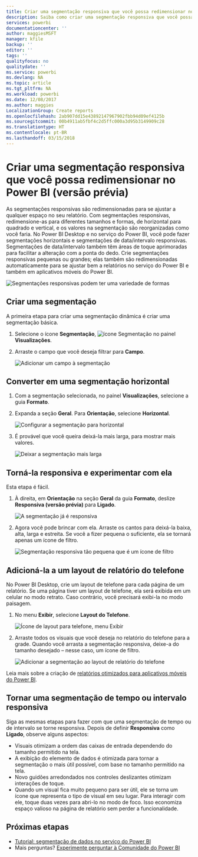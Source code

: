 ```yaml
---
title: Criar uma segmentação responsiva que você possa redimensionar no Power BI
description: Saiba como criar uma segmentação responsiva que você possa redimensionar para se ajustar ao seu relatório
services: powerbi
documentationcenter: ''
author: maggiesMSFT
manager: kfile
backup: ''
editor: ''
tags: ''
qualityfocus: no
qualitydate: ''
ms.service: powerbi
ms.devlang: NA
ms.topic: article
ms.tgt_pltfrm: NA
ms.workload: powerbi
ms.date: 12/08/2017
ms.author: maggies
LocalizationGroup: Create reports
ms.openlocfilehash: 2ab907dd15e43892147967902fbb94d09ef4125b
ms.sourcegitcommit: 00b4911ab5fbf4c2d5ffc000a3d95b3149909c28
ms.translationtype: HT
ms.contentlocale: pt-BR
ms.lasthandoff: 03/15/2018
---
```

# <a name="create-a-responsive-slicer-you-can-resize-in-power-bi-preview"></a>Criar uma segmentação responsiva que você possa redimensionar no Power BI (versão prévia)

As segmentações responsivas são redimensionadas para se ajustar a qualquer espaço no seu relatório. Com segmentações responsivas, redimensione-as para diferentes tamanhos e formas, de horizontal para quadrado e vertical, e os valores na segmentação são reorganizadas como você faria. No Power BI Desktop e no serviço do Power BI, você pode fazer segmentações horizontais e segmentações de data/intervalo responsivas. Segmentações de data/intervalo também têm áreas de toque aprimoradas para facilitar a alteração com a ponta do dedo. Crie segmentações responsivas pequenas ou grandes; elas também são redimensionadas automaticamente para se ajustar bem a relatórios no serviço do Power BI e também em aplicativos móveis do Power BI. 

![Segmentações responsivas podem ter uma variedade de formas](media/power-bi-slicer-filter-responsive/responsive-slicer-gif.gif)

## <a name="create-a-slicer"></a>Criar uma segmentação

A primeira etapa para criar uma segmentação dinâmica é criar uma segmentação básica. 

1. Selecione o ícone **Segmentação**, ![ícone Segmentação](media/power-bi-slicer-filter-responsive/power-bi-slicer-icon.png) no painel **Visualizações**.
2. Arraste o campo que você deseja filtrar para **Campo**.

    ![Adicionar um campo à segmentação](media/power-bi-slicer-filter-responsive/power-bi-slicer-field.png)

## <a name="convert-to-a-horizontal-slicer"></a>Converter em uma segmentação horizontal

1. Com a segmentação selecionada, no painel **Visualizações**, selecione a guia **Formato**.
2. Expanda a seção **Geral**. Para **Orientação**, selecione **Horizontal**.

    ![Configurar a segmentação para horizontal](media/power-bi-slicer-filter-responsive/power-bi-slicer-horizontal.png) 

1.  É provável que você queira deixá-la mais larga, para mostrar mais valores.

     ![Deixar a segmentação mais larga](media/power-bi-slicer-filter-responsive/power-bi-slicer-wide-horizontal.png)

## <a name="make-it-responsive-and-experiment-with-it"></a>Torná-la responsiva e experimentar com ela

Esta etapa é fácil. 

1. À direita, em **Orientação** na seção **Geral** da guia **Formato**, deslize **Responsiva (versão prévia)** para **Ligado**.  

    ![A segmentação já é responsiva](media/power-bi-slicer-filter-responsive/power-bi-slicer-wide-responsive.png)

1. Agora você pode brincar com ela. Arraste os cantos para deixá-la baixa, alta, larga e estreita. Se você a fizer pequena o suficiente, ela se tornará apenas um ícone de filtro.

    ![Segmentação responsiva tão pequena que é um ícone de filtro](media/power-bi-slicer-filter-responsive/power-bi-slicer-small-filter-icon.png)

## <a name="add-it-to-a-phone-report-layout"></a>Adicioná-la a um layout de relatório do telefone

No Power BI Desktop, crie um layout de telefone para cada página de um relatório. Se uma página tiver um layout de telefone, ela será exibida em um celular no modo retrato. Caso contrário, você precisará exibi-la no modo paisagem. 

1. No menu **Exibir**, selecione **Layout do Telefone**.

     ![Ícone de layout para telefone, menu Exibir](media/power-bi-slicer-filter-responsive/power-bi-phone-layout-menu.png)
    
1. Arraste todos os visuais que você deseja no relatório do telefone para a grade. Quando você arrasta a segmentação responsiva, deixe-a do tamanho desejado – nesse caso, um ícone de filtro.

    ![Adicionar a segmentação ao layout de relatório do telefone](media/power-bi-slicer-filter-responsive/power-bi-slicer-phone-layout.png)

Leia mais sobre a criação de [relatórios otimizados para aplicativos móveis do Power BI](desktop-create-phone-report.md).

## <a name="make-a-time-or-range-slicer-responsive"></a>Tornar uma segmentação de tempo ou intervalo responsiva

Siga as mesmas etapas para fazer com que uma segmentação de tempo ou de intervalo se torne responsiva. Depois de definir **Responsiva** como **Ligado**, observe alguns aspectos:

- Visuais otimizam a ordem das caixas de entrada dependendo do tamanho permitido na tela. 
- A exibição do elemento de dados é otimizada para tornar a segmentação o mais útil possível, com base no tamanho permitido na tela. 
- Novo guidões arredondados nos controles deslizantes otimizam interações de toque. 
- Quando um visual fica muito pequeno para ser útil, ele se torna um ícone que representa o tipo de visual em seu lugar. Para interagir com ele, toque duas vezes para abri-lo no modo de foco. Isso economiza espaço valioso na página de relatório sem perder a funcionalidade.

## <a name="next-steps"></a>Próximas etapas

- [Tutorial: segmentação de dados no serviço do Power BI](power-bi-visualization-slicers.md)
- Mais perguntas? [Experimente perguntar à Comunidade do Power BI](http://community.powerbi.com/)